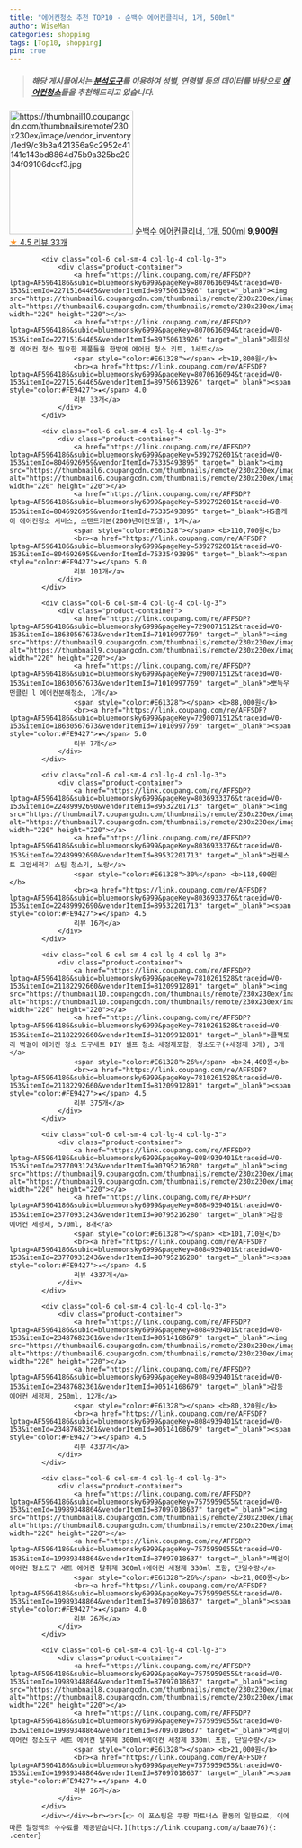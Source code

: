 ```yaml
---
title: "에어컨청소 추천 TOP10 - 순백수 에어컨클리너, 1개, 500ml"
author: WiseMan
categories: shopping
tags: [Top10, shopping]
pin: true
---
```


> ##### 해당 게시물에서는 [**분석도구**](https://itemscout.io/)를 이용하여 **성별**, **연령별** 등의 데이터를 바탕으로 [**에어컨청소**](https://link.coupang.com/a/baae76)들을 추천해드리고 있습니다.
<div class="container"><div class="row">
            <div class="col-6 col-sm-4 col-lg-4 col-lg-3">
                <div class="product-container">
                    <a href="https://link.coupang.com/re/AFFSDP?lptag=AF5964186&subid=bluemoonsky6999&pageKey=8008964994&traceid=V0-153&itemId=22335444967&vendorItemId=89262627926" target="_blank"><img src="https://thumbnail10.coupangcdn.com/thumbnails/remote/230x230ex/image/vendor_inventory/1ed9/c3b3a421356a9c2952c41141c143bd8864d75b9a325bc2934f09106dccf3.jpg" alt="https://thumbnail10.coupangcdn.com/thumbnails/remote/230x230ex/image/vendor_inventory/1ed9/c3b3a421356a9c2952c41141c143bd8864d75b9a325bc2934f09106dccf3.jpg" width="220" height="220"></a>
                    <a href="https://link.coupang.com/re/AFFSDP?lptag=AF5964186&subid=bluemoonsky6999&pageKey=8008964994&traceid=V0-153&itemId=22335444967&vendorItemId=89262627926" target="_blank">순백수 에어컨클리너, 1개, 500ml</a>
                    <span style="color:#E61328"></span> <b>9,900원</b>
                    <br><a href="https://link.coupang.com/re/AFFSDP?lptag=AF5964186&subid=bluemoonsky6999&pageKey=8008964994&traceid=V0-153&itemId=22335444967&vendorItemId=89262627926" target="_blank"><span style="color:#FE9427">★</span> 4.5
                    리뷰 33개</a>
                </div>
            </div>
            
            <div class="col-6 col-sm-4 col-lg-4 col-lg-3">
                <div class="product-container">
                    <a href="https://link.coupang.com/re/AFFSDP?lptag=AF5964186&subid=bluemoonsky6999&pageKey=8070616094&traceid=V0-153&itemId=22715164465&vendorItemId=89750613926" target="_blank"><img src="https://thumbnail6.coupangcdn.com/thumbnails/remote/230x230ex/image/vendor_inventory/31b8/9a7a42c08bd0cc6655e85006f0804392a50b9dca2a9db62662188ce4c4d9.png" alt="https://thumbnail6.coupangcdn.com/thumbnails/remote/230x230ex/image/vendor_inventory/31b8/9a7a42c08bd0cc6655e85006f0804392a50b9dca2a9db62662188ce4c4d9.png" width="220" height="220"></a>
                    <a href="https://link.coupang.com/re/AFFSDP?lptag=AF5964186&subid=bluemoonsky6999&pageKey=8070616094&traceid=V0-153&itemId=22715164465&vendorItemId=89750613926" target="_blank">희희상점 에어컨 청소 필요한 제품들을 한방에 에어컨 청소 키트, 1세트</a>
                    <span style="color:#E61328"></span> <b>19,800원</b>
                    <br><a href="https://link.coupang.com/re/AFFSDP?lptag=AF5964186&subid=bluemoonsky6999&pageKey=8070616094&traceid=V0-153&itemId=22715164465&vendorItemId=89750613926" target="_blank"><span style="color:#FE9427">★</span> 4.0
                    리뷰 33개</a>
                </div>
            </div>
            
            <div class="col-6 col-sm-4 col-lg-4 col-lg-3">
                <div class="product-container">
                    <a href="https://link.coupang.com/re/AFFSDP?lptag=AF5964186&subid=bluemoonsky6999&pageKey=5392792601&traceid=V0-153&itemId=8046926959&vendorItemId=75335493895" target="_blank"><img src="https://thumbnail6.coupangcdn.com/thumbnails/remote/230x230ex/image/vendor_inventory/a122/3346b7ede8b213a4fdafaf526e60b35747c11ecc0b93e2799452a23a98ba.jpg" alt="https://thumbnail6.coupangcdn.com/thumbnails/remote/230x230ex/image/vendor_inventory/a122/3346b7ede8b213a4fdafaf526e60b35747c11ecc0b93e2799452a23a98ba.jpg" width="220" height="220"></a>
                    <a href="https://link.coupang.com/re/AFFSDP?lptag=AF5964186&subid=bluemoonsky6999&pageKey=5392792601&traceid=V0-153&itemId=8046926959&vendorItemId=75335493895" target="_blank">HS홈케어 에어컨청소 서비스, 스탠드기본(2009년이전모델), 1개</a>
                    <span style="color:#E61328"></span> <b>110,700원</b>
                    <br><a href="https://link.coupang.com/re/AFFSDP?lptag=AF5964186&subid=bluemoonsky6999&pageKey=5392792601&traceid=V0-153&itemId=8046926959&vendorItemId=75335493895" target="_blank"><span style="color:#FE9427">★</span> 5.0
                    리뷰 101개</a>
                </div>
            </div>
            
            <div class="col-6 col-sm-4 col-lg-4 col-lg-3">
                <div class="product-container">
                    <a href="https://link.coupang.com/re/AFFSDP?lptag=AF5964186&subid=bluemoonsky6999&pageKey=7290071512&traceid=V0-153&itemId=18630567673&vendorItemId=71010997769" target="_blank"><img src="https://thumbnail9.coupangcdn.com/thumbnails/remote/230x230ex/image/vendor_inventory/47fc/6de9a3894a520702f0ad83f1ef653c7c7f712e3f44d0e10701439d247c04.jpg" alt="https://thumbnail9.coupangcdn.com/thumbnails/remote/230x230ex/image/vendor_inventory/47fc/6de9a3894a520702f0ad83f1ef653c7c7f712e3f44d0e10701439d247c04.jpg" width="220" height="220"></a>
                    <a href="https://link.coupang.com/re/AFFSDP?lptag=AF5964186&subid=bluemoonsky6999&pageKey=7290071512&traceid=V0-153&itemId=18630567673&vendorItemId=71010997769" target="_blank">뽀득우먼클린 l 에어컨분해청소, 1개</a>
                    <span style="color:#E61328"></span> <b>88,000원</b>
                    <br><a href="https://link.coupang.com/re/AFFSDP?lptag=AF5964186&subid=bluemoonsky6999&pageKey=7290071512&traceid=V0-153&itemId=18630567673&vendorItemId=71010997769" target="_blank"><span style="color:#FE9427">★</span> 5.0
                    리뷰 7개</a>
                </div>
            </div>
            
            <div class="col-6 col-sm-4 col-lg-4 col-lg-3">
                <div class="product-container">
                    <a href="https://link.coupang.com/re/AFFSDP?lptag=AF5964186&subid=bluemoonsky6999&pageKey=8036933376&traceid=V0-153&itemId=22489992690&vendorItemId=89532201713" target="_blank"><img src="https://thumbnail7.coupangcdn.com/thumbnails/remote/230x230ex/image/vendor_inventory/ea96/d47a05aa79718b62d9f149e0e7450d50c586128be5be8af23d63ae33021f.jpg" alt="https://thumbnail7.coupangcdn.com/thumbnails/remote/230x230ex/image/vendor_inventory/ea96/d47a05aa79718b62d9f149e0e7450d50c586128be5be8af23d63ae33021f.jpg" width="220" height="220"></a>
                    <a href="https://link.coupang.com/re/AFFSDP?lptag=AF5964186&subid=bluemoonsky6999&pageKey=8036933376&traceid=V0-153&itemId=22489992690&vendorItemId=89532201713" target="_blank">컨퀘스트 고압세척기 스팀 청소기, 노랑</a>
                    <span style="color:#E61328">30%</span> <b>118,000원</b>
                    <br><a href="https://link.coupang.com/re/AFFSDP?lptag=AF5964186&subid=bluemoonsky6999&pageKey=8036933376&traceid=V0-153&itemId=22489992690&vendorItemId=89532201713" target="_blank"><span style="color:#FE9427">★</span> 4.5
                    리뷰 16개</a>
                </div>
            </div>
            
            <div class="col-6 col-sm-4 col-lg-4 col-lg-3">
                <div class="product-container">
                    <a href="https://link.coupang.com/re/AFFSDP?lptag=AF5964186&subid=bluemoonsky6999&pageKey=7810261528&traceid=V0-153&itemId=21182292660&vendorItemId=81209912891" target="_blank"><img src="https://thumbnail10.coupangcdn.com/thumbnails/remote/230x230ex/image/vendor_inventory/e373/e92783f8e3ca61196f81877292be649915eb5b876252498a26412eecd9cf.jpg" alt="https://thumbnail10.coupangcdn.com/thumbnails/remote/230x230ex/image/vendor_inventory/e373/e92783f8e3ca61196f81877292be649915eb5b876252498a26412eecd9cf.jpg" width="220" height="220"></a>
                    <a href="https://link.coupang.com/re/AFFSDP?lptag=AF5964186&subid=bluemoonsky6999&pageKey=7810261528&traceid=V0-153&itemId=21182292660&vendorItemId=81209912891" target="_blank">쿨팩토리 벽걸이 에어컨 청소 도구세트 DIY 셀프 청소 세정제포함, 청소도구(+세정제 3개), 3개</a>
                    <span style="color:#E61328">26%</span> <b>24,400원</b>
                    <br><a href="https://link.coupang.com/re/AFFSDP?lptag=AF5964186&subid=bluemoonsky6999&pageKey=7810261528&traceid=V0-153&itemId=21182292660&vendorItemId=81209912891" target="_blank"><span style="color:#FE9427">★</span> 4.5
                    리뷰 375개</a>
                </div>
            </div>
            
            <div class="col-6 col-sm-4 col-lg-4 col-lg-3">
                <div class="product-container">
                    <a href="https://link.coupang.com/re/AFFSDP?lptag=AF5964186&subid=bluemoonsky6999&pageKey=8084939401&traceid=V0-153&itemId=23770931243&vendorItemId=90795216280" target="_blank"><img src="https://thumbnail9.coupangcdn.com/thumbnails/remote/230x230ex/image/vendor_inventory/7c87/48c2374ca1a4c693860629e3a629de687855016a438a6f6c3b3075fa2b8c.jpg" alt="https://thumbnail9.coupangcdn.com/thumbnails/remote/230x230ex/image/vendor_inventory/7c87/48c2374ca1a4c693860629e3a629de687855016a438a6f6c3b3075fa2b8c.jpg" width="220" height="220"></a>
                    <a href="https://link.coupang.com/re/AFFSDP?lptag=AF5964186&subid=bluemoonsky6999&pageKey=8084939401&traceid=V0-153&itemId=23770931243&vendorItemId=90795216280" target="_blank">감동 에어컨 세정제, 570ml, 8개</a>
                    <span style="color:#E61328"></span> <b>101,710원</b>
                    <br><a href="https://link.coupang.com/re/AFFSDP?lptag=AF5964186&subid=bluemoonsky6999&pageKey=8084939401&traceid=V0-153&itemId=23770931243&vendorItemId=90795216280" target="_blank"><span style="color:#FE9427">★</span> 4.5
                    리뷰 4337개</a>
                </div>
            </div>
            
            <div class="col-6 col-sm-4 col-lg-4 col-lg-3">
                <div class="product-container">
                    <a href="https://link.coupang.com/re/AFFSDP?lptag=AF5964186&subid=bluemoonsky6999&pageKey=8084939401&traceid=V0-153&itemId=23487682361&vendorItemId=90514168679" target="_blank"><img src="https://thumbnail6.coupangcdn.com/thumbnails/remote/230x230ex/image/vendor_inventory/062d/11672d5083f9aa577f647d14a040302887097a35a937eef609278734903e.png" alt="https://thumbnail6.coupangcdn.com/thumbnails/remote/230x230ex/image/vendor_inventory/062d/11672d5083f9aa577f647d14a040302887097a35a937eef609278734903e.png" width="220" height="220"></a>
                    <a href="https://link.coupang.com/re/AFFSDP?lptag=AF5964186&subid=bluemoonsky6999&pageKey=8084939401&traceid=V0-153&itemId=23487682361&vendorItemId=90514168679" target="_blank">감동 에어컨 세정제, 250ml, 12개</a>
                    <span style="color:#E61328"></span> <b>80,320원</b>
                    <br><a href="https://link.coupang.com/re/AFFSDP?lptag=AF5964186&subid=bluemoonsky6999&pageKey=8084939401&traceid=V0-153&itemId=23487682361&vendorItemId=90514168679" target="_blank"><span style="color:#FE9427">★</span> 4.5
                    리뷰 4337개</a>
                </div>
            </div>
            
            <div class="col-6 col-sm-4 col-lg-4 col-lg-3">
                <div class="product-container">
                    <a href="https://link.coupang.com/re/AFFSDP?lptag=AF5964186&subid=bluemoonsky6999&pageKey=7575959055&traceid=V0-153&itemId=19989348864&vendorItemId=87097018637" target="_blank"><img src="https://thumbnail8.coupangcdn.com/thumbnails/remote/230x230ex/image/vendor_inventory/627f/a39c8042734accc3fdb05f73e295d6d473b28c0b00eccc04525ed1c3d5d3.jpg" alt="https://thumbnail8.coupangcdn.com/thumbnails/remote/230x230ex/image/vendor_inventory/627f/a39c8042734accc3fdb05f73e295d6d473b28c0b00eccc04525ed1c3d5d3.jpg" width="220" height="220"></a>
                    <a href="https://link.coupang.com/re/AFFSDP?lptag=AF5964186&subid=bluemoonsky6999&pageKey=7575959055&traceid=V0-153&itemId=19989348864&vendorItemId=87097018637" target="_blank">벽걸이 에어컨 청소도구 세트 에어컨 탈취제 300ml+에어컨 세정제 330ml 포함, 단일수량</a>
                    <span style="color:#E61328">26%</span> <b>21,000원</b>
                    <br><a href="https://link.coupang.com/re/AFFSDP?lptag=AF5964186&subid=bluemoonsky6999&pageKey=7575959055&traceid=V0-153&itemId=19989348864&vendorItemId=87097018637" target="_blank"><span style="color:#FE9427">★</span> 4.0
                    리뷰 26개</a>
                </div>
            </div>
            
            <div class="col-6 col-sm-4 col-lg-4 col-lg-3">
                <div class="product-container">
                    <a href="https://link.coupang.com/re/AFFSDP?lptag=AF5964186&subid=bluemoonsky6999&pageKey=7575959055&traceid=V0-153&itemId=19989348864&vendorItemId=87097018637" target="_blank"><img src="https://thumbnail8.coupangcdn.com/thumbnails/remote/230x230ex/image/vendor_inventory/627f/a39c8042734accc3fdb05f73e295d6d473b28c0b00eccc04525ed1c3d5d3.jpg" alt="https://thumbnail8.coupangcdn.com/thumbnails/remote/230x230ex/image/vendor_inventory/627f/a39c8042734accc3fdb05f73e295d6d473b28c0b00eccc04525ed1c3d5d3.jpg" width="220" height="220"></a>
                    <a href="https://link.coupang.com/re/AFFSDP?lptag=AF5964186&subid=bluemoonsky6999&pageKey=7575959055&traceid=V0-153&itemId=19989348864&vendorItemId=87097018637" target="_blank">벽걸이 에어컨 청소도구 세트 에어컨 탈취제 300ml+에어컨 세정제 330ml 포함, 단일수량</a>
                    <span style="color:#E61328"></span> <b>21,000원</b>
                    <br><a href="https://link.coupang.com/re/AFFSDP?lptag=AF5964186&subid=bluemoonsky6999&pageKey=7575959055&traceid=V0-153&itemId=19989348864&vendorItemId=87097018637" target="_blank"><span style="color:#FE9427">★</span> 4.0
                    리뷰 26개</a>
                </div>
            </div>
            </div></div><br><br>[👉 이 포스팅은 쿠팡 파트너스 활동의 일환으로, 이에 따른 일정액의 수수료를 제공받습니다.](https://link.coupang.com/a/baae76){: .center}